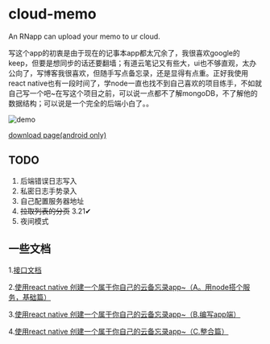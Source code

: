 # cloud-memo
An RNapp can upload your memo to ur cloud.

写这个app的初衷是由于现在的记事本app都太冗余了，我很喜欢google的keep，但要是想同步的话还要翻墙；有道云笔记又有些大，ui也不够直观，太办公向了，写博客我很喜欢，但随手写点备忘录，还是显得有点重。正好我使用react native也有一段时间了，学node一直也找不到自己喜欢的项目练手，不如就自己写一个吧~在写这个项目之前，可以说一点都不了解mongoDB，不了解他的数据结构；可以说是一个完全的后端小白了。。

![demo](https://upload-images.jianshu.io/upload_images/3790386-4a7f6e7d3b28ce62..gif?imageMogr2/auto-orient/strip%7CimageView2/2/w/386)

[download page(android only)](https://mytac.github.io/cloud-memo-download)

## TODO
1. 后端错误日志写入
2. 私密日志手势录入
3. 自己配置服务器地址
4. ~~拉取列表的分页~~ 3.21✔ 
5. 夜间模式

## 一些文档
1.[接口文档](https://github.com/mytac/cloud-memo/blob/master/server/api.md)

2.[使用react native 创建一个属于你自己的云备忘录app~（A。用node搭个服务，基础篇）](https://www.jianshu.com/p/0d05367e4f5e)

3.[使用react native 创建一个属于你自己的云备忘录app~（B.编写app端）](https://www.jianshu.com/p/5c94fd965c92)

4.[使用react native 创建一个属于你自己的云备忘录app~（C.整合篇）](https://www.jianshu.com/p/bb4e63aa9966)
